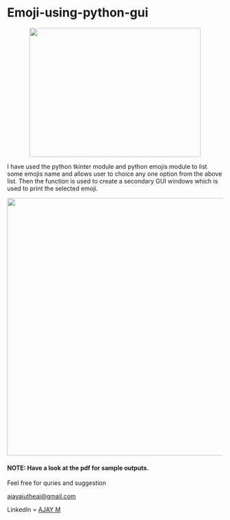 # Emoji-using-python-gui

<p align="center">

<img width="400" height="300" src="https://user-images.githubusercontent.com/60919132/90785996-a9799e80-e320-11ea-82c4-b5ff5e87fc26.jpg" >

</p>

  I have used the python tkinter module and python emojis module to list some emojis name and allows user to choice any one option from the above list. Then the function is used to create a secondary GUI windows which is used to print the selected emoji.


<p align="center">

<img width="800" height="600" src="https://user-images.githubusercontent.com/60919132/90786445-3290d580-e321-11ea-91d1-d16860899090.png" >

</p>

#### NOTE: Have a look at the pdf for sample outputs.

Feel free for quries and suggestion

ajayajutheaj@gmail.com

LinkedIn = [AJAY M](https://www.linkedin.com/in/ajay-m-4b00a51a5/)
